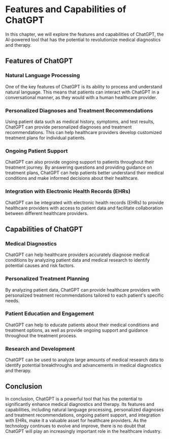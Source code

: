 Features and Capabilities of ChatGPT
======================================================================

In this chapter, we will explore the features and capabilities of ChatGPT, the AI-powered tool that has the potential to revolutionize medical diagnostics and therapy.

Features of ChatGPT
-------------------

### Natural Language Processing

One of the key features of ChatGPT is its ability to process and understand natural language. This means that patients can interact with ChatGPT in a conversational manner, as they would with a human healthcare provider.

### Personalized Diagnoses and Treatment Recommendations

Using patient data such as medical history, symptoms, and test results, ChatGPT can provide personalized diagnoses and treatment recommendations. This can help healthcare providers develop customized treatment plans for individual patients.

### Ongoing Patient Support

ChatGPT can also provide ongoing support to patients throughout their treatment journey. By answering questions and providing guidance on treatment plans, ChatGPT can help patients better understand their medical conditions and make informed decisions about their healthcare.

### Integration with Electronic Health Records (EHRs)

ChatGPT can be integrated with electronic health records (EHRs) to provide healthcare providers with access to patient data and facilitate collaboration between different healthcare providers.

Capabilities of ChatGPT
-----------------------

### Medical Diagnostics

ChatGPT can help healthcare providers accurately diagnose medical conditions by analyzing patient data and medical research to identify potential causes and risk factors.

### Personalized Treatment Planning

By analyzing patient data, ChatGPT can provide healthcare providers with personalized treatment recommendations tailored to each patient's specific needs.

### Patient Education and Engagement

ChatGPT can help to educate patients about their medical conditions and treatment options, as well as provide ongoing support and guidance throughout the treatment process.

### Research and Development

ChatGPT can be used to analyze large amounts of medical research data to identify potential breakthroughs and advancements in medical diagnostics and therapy.

Conclusion
----------

In conclusion, ChatGPT is a powerful tool that has the potential to significantly enhance medical diagnostics and therapy. Its features and capabilities, including natural language processing, personalized diagnoses and treatment recommendations, ongoing patient support, and integration with EHRs, make it a valuable asset for healthcare providers. As the technology continues to evolve and improve, there is no doubt that ChatGPT will play an increasingly important role in the healthcare industry.
